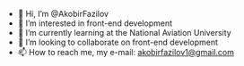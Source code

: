 - 👋 Hi, I’m @AkobirFazilov
- 👀 I’m interested in front-end development
- 🌱 I’m currently learning at the National Aviation University
- 💞️ I’m looking to collaborate on front-end development
- 📫 How to reach me, my e-mail: akobirfazilov1@gmail.com

<!---
AkobirFazilov/AkobirFazilov is a ✨ special ✨ repository because its `README.md` (this file) appears on your GitHub profile.
You can click the Preview link to take a look at your changes.
--->
